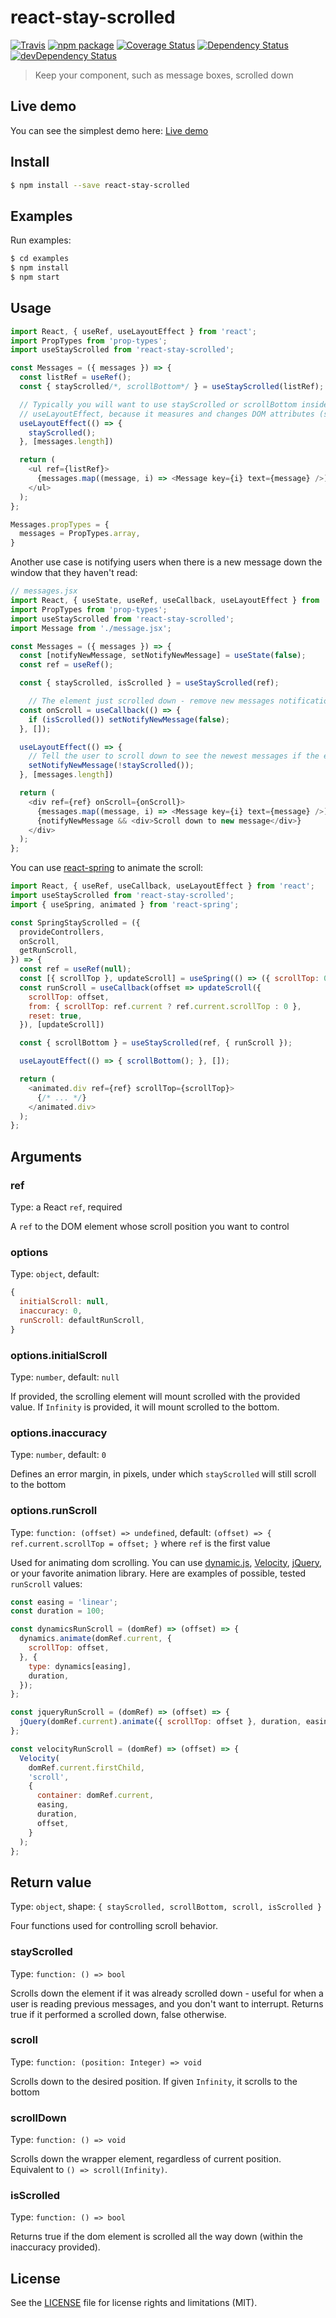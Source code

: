# react-stay-scrolled

[![Travis][build-badge]][build]
[![npm package][npm-badge]][npm]
[![Coverage Status][coveralls-badge]][coveralls]
[![Dependency Status][dependency-status-badge]][dependency-status]
[![devDependency Status][dev-dependency-status-badge]][dev-dependency-status]

> Keep your component, such as message boxes, scrolled down

## Live demo

You can see the simplest demo here: [Live demo](https://codesandbox.io/s/6w5vx7yvwk)

## Install

```bash
$ npm install --save react-stay-scrolled
```

## Examples

Run examples:

```bash
$ cd examples
$ npm install
$ npm start
```

## Usage

```javascript
import React, { useRef, useLayoutEffect } from 'react';
import PropTypes from 'prop-types';
import useStayScrolled from 'react-stay-scrolled';

const Messages = ({ messages }) => {
  const listRef = useRef();
  const { stayScrolled/*, scrollBottom*/ } = useStayScrolled(listRef);

  // Typically you will want to use stayScrolled or scrollBottom inside
  // useLayoutEffect, because it measures and changes DOM attributes (scrollTop) directly
  useLayoutEffect(() => {
    stayScrolled();
  }, [messages.length])

  return (
    <ul ref={listRef}>
      {messages.map((message, i) => <Message key={i} text={message} />)}
    </ul>
  );
};

Messages.propTypes = {
  messages = PropTypes.array,
}
```

Another use case is notifying users when there is a new message down the window that they haven't read:

```javascript
// messages.jsx
import React, { useState, useRef, useCallback, useLayoutEffect } from 'react';
import PropTypes from 'prop-types';
import useStayScrolled from 'react-stay-scrolled';
import Message from './message.jsx';

const Messages = ({ messages }) => {
  const [notifyNewMessage, setNotifyNewMessage] = useState(false);
  const ref = useRef();

  const { stayScrolled, isScrolled } = useStayScrolled(ref);

    // The element just scrolled down - remove new messages notification, if any
  const onScroll = useCallback(() => {
    if (isScrolled()) setNotifyNewMessage(false);
  }, []);

  useLayoutEffect(() => {
    // Tell the user to scroll down to see the newest messages if the element wasn't scrolled down
    setNotifyNewMessage(!stayScrolled());
  }, [messages.length])

  return (
    <div ref={ref} onScroll={onScroll}>
      {messages.map((message, i) => <Message key={i} text={message} />)}
      {notifyNewMessage && <div>Scroll down to new message</div>}
    </div>
  );
};
```

You can use [react-spring](https://www.react-spring.io/) to animate the scroll:

```javascript
import React, { useRef, useCallback, useLayoutEffect } from 'react';
import useStayScrolled from 'react-stay-scrolled';
import { useSpring, animated } from 'react-spring';

const SpringStayScrolled = ({
  provideControllers,
  onScroll,
  getRunScroll,
}) => {
  const ref = useRef(null);
  const [{ scrollTop }, updateScroll] = useSpring(() => ({ scrollTop: 0 }));
  const runScroll = useCallback(offset => updateScroll({
    scrollTop: offset,
    from: { scrollTop: ref.current ? ref.current.scrollTop : 0 },
    reset: true,
  }), [updateScroll])

  const { scrollBottom } = useStayScrolled(ref, { runScroll });

  useLayoutEffect(() => { scrollBottom(); }, []);

  return (
    <animated.div ref={ref} scrollTop={scrollTop}>
      {/* ... */}
    </animated.div>
  );
};
```

## Arguments

### ref

Type: a React `ref`, required

A `ref` to the DOM element whose scroll position you want to control

### options

Type: `object`, default:

```javascript
{
  initialScroll: null,
  inaccuracy: 0,
  runScroll: defaultRunScroll,
}
```

### options.initialScroll

Type: `number`, default: `null`

If provided, the scrolling element will mount scrolled with the provided value. If `Infinity` is provided, it will mount scrolled to the bottom.

### options.inaccuracy

Type: `number`, default: `0`

Defines an error margin, in pixels, under which `stayScrolled` will still scroll to the bottom

### options.runScroll

Type: `function: (offset) => undefined`, default: `(offset) => { ref.current.scrollTop = offset; }` where `ref` is the first value

Used for animating dom scrolling. You can use [dynamic.js](http://dynamicsjs.com/), [Velocity](https://github.com/julianshapiro/velocity), [jQuery](https://jquery.com/), or your favorite animation library. Here are examples of possible, tested `runScroll` values:

```js
const easing = 'linear';
const duration = 100;

const dynamicsRunScroll = (domRef) => (offset) => {
  dynamics.animate(domRef.current, {
    scrollTop: offset,
  }, {
    type: dynamics[easing],
    duration,
  });
};

const jqueryRunScroll = (domRef) => (offset) => {
  jQuery(domRef.current).animate({ scrollTop: offset }, duration, easing);
};

const velocityRunScroll = (domRef) => (offset) => {
  Velocity(
    domRef.current.firstChild,
    'scroll',
    {
      container: domRef.current,
      easing,
      duration,
      offset,
    }
  );
};
```

## Return value

Type: `object`, shape: `{ stayScrolled, scrollBottom, scroll, isScrolled }`

Four functions used for controlling scroll behavior.

### stayScrolled

Type: `function: () => bool`

Scrolls down the element if it was already scrolled down - useful for when a user is reading previous messages, and you don't want to interrupt. Returns true if it performed a scrolled down, false otherwise.

### scroll

Type: `function: (position: Integer) => void`

Scrolls down to the desired position. If given `Infinity`, it scrolls to the bottom

### scrollDown

Type: `function: () => void`

Scrolls down the wrapper element, regardless of current position. Equivalent to `() => scroll(Infinity)`.

### isScrolled

Type: `function: () => bool`

Returns true if the dom element is scrolled all the way down (within the inaccuracy provided).

## License

See the [LICENSE](LICENSE.md) file for license rights and limitations (MIT).

[build-badge]: https://img.shields.io/travis/perrin4869/react-stay-scrolled/master.svg?style=flat-square
[build]: https://travis-ci.org/perrin4869/react-stay-scrolled

[npm-badge]: https://img.shields.io/npm/v/react-stay-scrolled.svg?style=flat-square
[npm]: https://www.npmjs.org/package/react-stay-scrolled

[coveralls-badge]: https://img.shields.io/coveralls/perrin4869/react-stay-scrolled/master.svg?style=flat-square
[coveralls]: https://coveralls.io/r/perrin4869/react-stay-scrolled

[dependency-status-badge]: https://david-dm.org/perrin4869/react-stay-scrolled.svg?style=flat-square
[dependency-status]: https://david-dm.org/perrin4869/react-stay-scrolled

[dev-dependency-status-badge]: https://david-dm.org/perrin4869/react-stay-scrolled/dev-status.svg?style=flat-square
[dev-dependency-status]: https://david-dm.org/perrin4869/react-stay-scrolled#info=devDependencies
